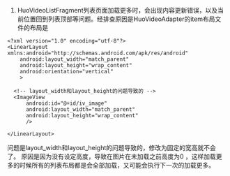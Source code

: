 1. HuoVideoListFragment列表页面加载更多时，会出现内容更新错误，以及当前位置回到列表顶部等问题。经排查原因是HuoVideoAdapter的item布局文件的布局是
```
<?xml version="1.0" encoding="utf-8"?>
<LinearLayout xmlns:android="http://schemas.android.com/apk/res/android"
    android:layout_width="match_parent"
    android:layout_height="wrap_content"
    android:orientation="vertical"
    >

  <!-- layout_width和layout_height的问题导致的 -->
  <ImageView
      android:id="@+id/iv_image"
      android:layout_width="match_parent"
      android:layout_height="wrap_content"
      />

</LinearLayout>
```
问题是layout_width和layout_height的问题导致的，修改为固定的宽高就不会了。
原因是因为没有设定高度，导致在图片在未加载之前高度为0 ，这样加载更多的时候所有的列表布局都是会全部加载，又可能会执行下一次的加载更多。